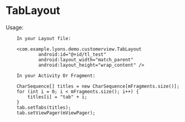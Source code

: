 # TabLayout

Usage:

        In your Layout file:
        
        <com.example.lyons.demo.customerview.TabLayout
                android:id="@+id/tl_test"
                android:layout_width="match_parent"
                android:layout_height="wrap_content" />
        
        In your Activity Or Fragment:
        
        CharSequence[] titles = new CharSequence[mFragments.size()];
        for (int i = 0; i < mFragments.size(); i++) {
            titles[i] = "tab" + i;
        }
        tab.setTabs(titles);
        tab.setViewPager(mViewPager);
